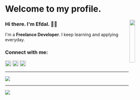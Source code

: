 <h1>Welcome to my profile.</h1>

<img width="19%" align="right" src="https://camo.githubusercontent.com/e547b6753ad599ba39554f0d5df2bde7177dfeb1b0460fdc4653d4c45cc7807d/68747470733a2f2f6d65646961332e67697068792e636f6d2f6d656469612f66656472795837644d474d65366c6771446d2f67697068792e676966"/>

<h3>Hi there. I'm Efdal. 👋🏻</h3>
I'm a <b>Freelance Developer</b>. I keep learning and applying everyday.

<h3>Connect with me:</h3>
<a href="efdalkolsan@gmail.com"><img src="https://img.shields.io/badge/Gmail-%23F2A60C.svg?&logo=gmail&logoColor=white" height=20></a>
<a href="https://www.instagram.com/efdalkolsan"><img src="https://img.shields.io/badge/Instagram-%23C13584.svg?&logo=instagram&logoColor=white" height=20></a>
<a href="https://www.youtube.com/channel/UC9i3BqW1mu_LkB54AySwkWg"><img src="https://img.shields.io/badge/YouTube-%23C4302B.svg?&logo=youtube&logoColor=white" height=20></a>

---
<a href="https://github.com/efdalkolsan"><img src="https://github-readme-stats.vercel.app/api/top-langs/?username=efdalkolsan&layout=compact&card_width=230"/></a>

---
<img align="center" src="https://gpvc.arturio.dev/efdalkolsan">
